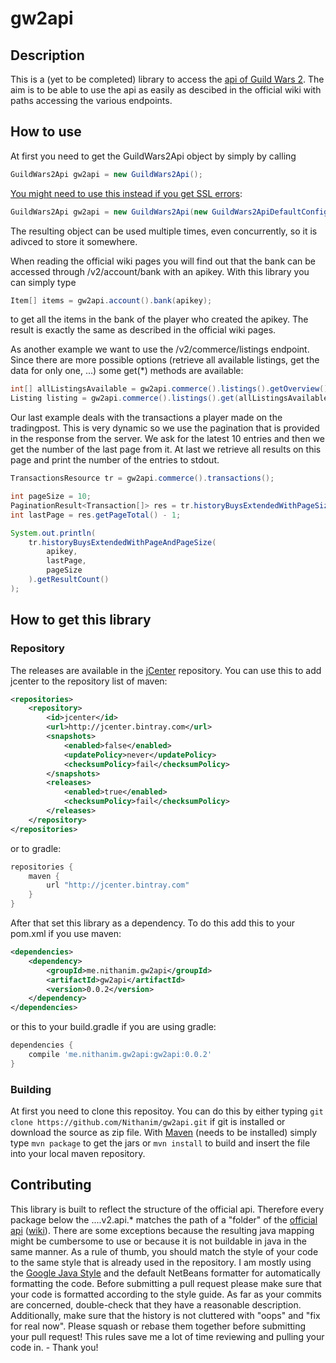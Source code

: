 # gw2api

## Description
This is a (yet to be completed) library to access the [api of Guild Wars 2](https://wiki.guildwars2.com/wiki/API:Main). The aim is to be able to use the api as easily as descibed in the official wiki with paths accessing the various endpoints.

## How to use
At first you need to get the GuildWars2Api object by simply by calling
```java
GuildWars2Api gw2api = new GuildWars2Api();
```
[You might need to use this instead if you get SSL errors](15):
```java
GuildWars2Api gw2api = new GuildWars2Api(new GuildWars2ApiDefaultConfigWithGodaddyFix());
```
The resulting object can be used multiple times, even concurrently, so it is adivced to store it somewhere.

When reading the official wiki pages you will find out that the bank can be accessed through /v2/account/bank with an apikey. With this library you can simply type
```java
Item[] items = gw2api.account().bank(apikey);
```
to get all the items in the bank of the player who created the apikey. The result is exactly the same as described in the official wiki pages.

As another example we want to use the /v2/commerce/listings endpoint. Since there are more possible options (retrieve all available listings, get the data for only one, ...) some get(\*) methods are available:
```java
int[] allListingsAvailable = gw2api.commerce().listings().getOverview();
Listing listing = gw2api.commerce().listings().get(allListingsAvailable[0]);
```

Our last example deals with the transactions a player made on the tradingpost. This is very dynamic so we use the pagination that is provided in the response from the server.
We ask for the latest 10 entries and then we get the number of the last page from it. At last we retrieve all results on this page and print the number of the entries to stdout.
```java
TransactionsResource tr = gw2api.commerce().transactions();

int pageSize = 10;
PaginationResult<Transaction[]> res = tr.historyBuysExtendedWithPageSize(apikey, pageSize);
int lastPage = res.getPageTotal() - 1;

System.out.println(
	tr.historyBuysExtendedWithPageAndPageSize(
		apikey,
		lastPage,
		pageSize
	).getResultCount()
);
```

## How to get this library

### Repository
The releases are available in the [jCenter](https://bintray.com/bintray/jcenter) repository.
You can use this to add jcenter to the repository list of maven:
```xml
<repositories>
	<repository>
		<id>jcenter</id>
		<url>http://jcenter.bintray.com</url>
		<snapshots>
			<enabled>false</enabled>
			<updatePolicy>never</updatePolicy>
			<checksumPolicy>fail</checksumPolicy>
		</snapshots>
		<releases>
			<enabled>true</enabled>
			<checksumPolicy>fail</checksumPolicy>
		</releases>
	</repository>
</repositories>
```
or to gradle:
```groovy
repositories {
	maven {
		url "http://jcenter.bintray.com"
	}
}
```

After that set this library as a dependency. To do this add this to your pom.xml if you use maven:
```xml
<dependencies>
	<dependency>
		<groupId>me.nithanim.gw2api</groupId>
		<artifactId>gw2api</artifactId>
		<version>0.0.2</version>
	</dependency>
</dependencies>
```
or this to your build.gradle if you are using gradle:
```groovy
dependencies {
	compile 'me.nithanim.gw2api:gw2api:0.0.2'
}
```

### Building
At first you need to clone this repositoy. You can do this by either typing ```git clone https://github.com/Nithanim/gw2api.git``` if git is installed or download the source as zip file.
With [Maven](https://maven.apache.org/) (needs to be installed) simply type ```mvn package``` to get the jars or ```mvn install``` to build and insert the file into your local maven repository.

## Contributing
This library is built to reflect the structure of the official api. Therefore every package below the ....v2.api.* matches the path of a "folder" of the [official api](https://api.guildwars2.com/v2) ([wiki](https://wiki.guildwars2.com/wiki/API:2)). There are some exceptions because the resulting java mapping might be cumbersome to use or because it is not buildable in java in the same manner.
As a rule of thumb, you should match the style of your code to the same style that is already used in the repository. I am mostly using the [Google Java Style](https://google.github.io/styleguide/javaguide.html) and the default NetBeans formatter for automatically formatting the code.
Before submitting a pull request please make sure that your code is formatted according to the style guide. 
As far as your commits are concerned, double-check that they have a reasonable description. Additionally, make sure that the history is not cluttered with "oops" and "fix for real now". Please squash or rebase them together before submitting your pull request!
This rules save me a lot of time reviewing and pulling your code in. - Thank you!
